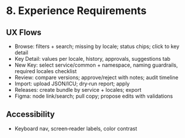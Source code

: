 # 8. Experience Requirements

## UX Flows

- Browse: filters + search; missing by locale; status chips; click to key detail
- Key Detail: values per locale, history, approvals, suggestions tab
- New Key: select service/common + namespace, naming guardrails, required locales checklist
- Review: compare versions; approve/reject with notes; audit timeline
- Import: upload JSON/ICU; dry‑run report; apply
- Releases: create bundle by service + locales; export
- Figma: node link/search; pull copy; propose edits with validations

## Accessibility

- Keyboard nav, screen‑reader labels, color contrast
